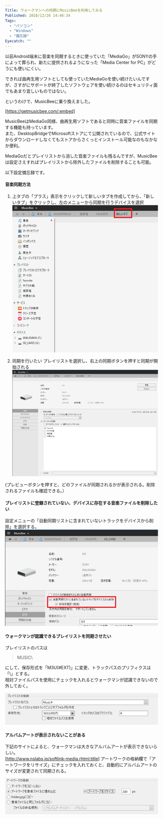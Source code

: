 ```yaml
---
Title: ウォークマンへの同期にMusicBeeを利用してみる
Published: 2018/12/26 14:46:34
Tags:
  - "パソコン"
  - "Windows"
  - "備忘録"
Eyecatch: ""
---
```

以前Android端末に音楽を同期するときに使っていた「MediaGo」がSONYの手によって葬られ、新たに提供されるようになった「Media Center for PC」がどうにも使いにくい。  

できれば曲再生用ソフトとしても使っていたMediaGoを使い続けたいんですが、さすがにサポートが終了したソフトウェアを使い続けるのはセキュリティ面でもあまり宜しいものではない。  

というわけで、MusicBeeに乗り換えました。  

[https://getmusicbee.com/:embed]

MusicBeeはMediaGo同様、曲再生用ソフトであると同時に音楽ファイルを同期する機能も持っています。  
また、DesktopBridgeでMicrosoftストアにて公開されているので、公式サイトからダウンロードしなくてもストアからさくっとインストール可能なのもなかなか便利。  

MediaGoだとプレイリストから消した音楽ファイルも残るんですが、MusicBeeは設定さえすればプレイリストから除外したファイルを削除することも可能。  

以下設定備忘録です。 

#### 音楽同期方法

1. 上タブの「プラス」表示をクリックして新しいタブを作成してから、「新しいタブ」をクリックし、左のメニューから同期を行うデバイスを選択  
![](20181226143356.png)   


2. 同期を行いたい プレイリストを選択し、右上の同期ボタンを押すと同期が開始される  
![](20181226143857.png) 

(プレビューボタンを押すと、どのファイルが同期されるかが表示される。削除されるファイルも確認できる。）  

#### プレイリストに登録されていない、デバイスに存在する音楽ファイルを削除したい  
設定メニューの「自動同期リストに含まれていないトラックをデバイスから削除」を選択する。  
![](20181226143830.png)   

#### ウォークマンが認識できるプレイリストを同期させたい
プレイリストのパスは  
> MUSIC\  

にして、保存形式を「M3U(#EXT)」に変更、トラックパスのプリフィクスは「\」とする。  
相対ファイルパスを使用にチェックを入れるとウォークマンが認識できないので外しておく。  

![](20181226144034.png) 

#### アルバムアートが表示されないことがある  
下記のサイトによると、ウォークマンは大きなアルバムアートが表示できないらしい。  
[http://www.nslabs.jp/softlink-media.rhtml:title]
アートワークの格納欄で「アートワークをリサイズ」にチェックを入れておくと、自動的にアルバムアートのサイズが変更されて同期される。  

![](20181226145253.png) 
